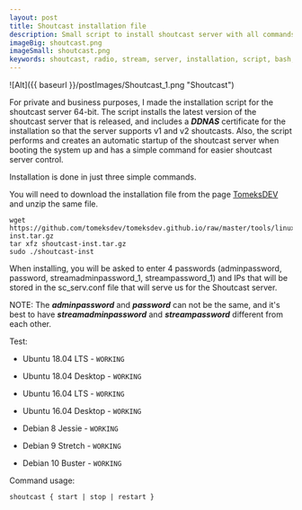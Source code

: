 ```yaml
---
layout: post
title: Shoutcast installation file
description: Small script to install shoutcast server with all commands in few lines
imageBig: shoutcast.png
imageSmall: shoutcast.png
keywords: shoutcast, radio, stream, server, installation, script, bash, ubuntu, debian, linux, DDNAS, v1, v2, stream, password
---
```


![Alt]({{ baseurl }}/postImages/Shoutcast_1.png "Shoutcast")

For private and business purposes, I made the installation script for the shoutcast server 64-bit. The script installs the latest version of the shoutcast server that is released, and includes a **_DDNAS_** certificate for the installation so that the server supports v1 and v2 shoutcasts. Also, the script performs and creates an automatic startup of the shoutcast server when booting the system up and has a simple command for easier shoutcast server control.

Installation is done in just three simple commands.

You will need to download the installation file from the page [TomeksDEV](https://tomeksdev.com/tools/linux/shoutcast-inst.tar.gz) and unzip the same file.

```
wget https://github.com/tomeksdev/tomeksdev.github.io/raw/master/tools/linux/shoutcast-inst.tar.gz
tar xfz shoutcast-inst.tar.gz
sudo ./shoutcast-inst
```

When installing, you will be asked to enter 4 passwords (adminpassword, password, streamadminpassword_1, streampassword_1) and IPs that will be stored in the sc_serv.conf file that will serve us for the Shoutcast server.

NOTE: The **_adminpassword_** and **_password_** can not be the same, and it's best to have **_streamadminpassword_** and **_streampassword_** different from each other.

Test:

- Ubuntu 18.04 LTS - `WORKING`

- Ubuntu 18.04 Desktop - `WORKING`

- Ubuntu 16.04 LTS - `WORKING`

- Ubuntu 16.04 Desktop - `WORKING`

- Debian 8 Jessie - `WORKING`

- Debian 9 Stretch - `WORKING`

- Debian 10 Buster - `WORKING`



Command usage:

```
shoutcast { start | stop | restart }
```